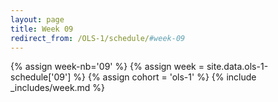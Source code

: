 ```yaml
---
layout: page
title: Week 09
redirect_from: /OLS-1/schedule/#week-09
---
```

<!-- Any modification of the content should be done in the _data/ols-1-schedule.yaml file -->
{% assign week-nb='09' %}
{% assign week = site.data.ols-1-schedule['09'] %}
{% assign cohort = 'ols-1' %}
{% include _includes/week.md %}
